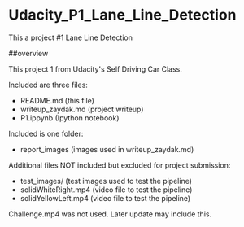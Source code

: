 # Udacity_P1_Lane_Line_Detection
This a project #1 Lane Line Detection

##overview

This project 1 from Udacity's Self Driving Car Class.

Included are three files:

* README.md (this file)
* writeup_zaydak.md (project writeup)
* P1.ippynb (Ipython notebook)

Included is one folder:
* report_images (images used in writeup_zaydak.md)

Additional files NOT included but excluded for project submission:
* test_images/ (test images used to test the pipeline)
* solidWhiteRight.mp4 (video file to test the pipeline)
* solidYellowLeft.mp4 (video file to test the pipeline)

Challenge.mp4 was not used.  Later update may include this.
